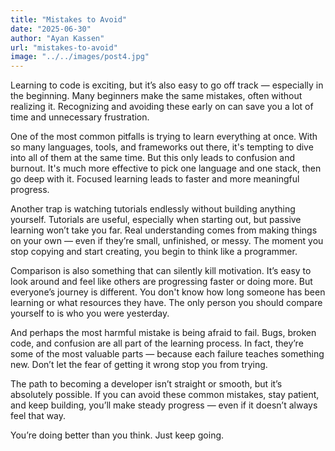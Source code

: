 ```yaml
---
title: "Mistakes to Avoid"
date: "2025-06-30"
author: "Ayan Kassen"
url: "mistakes-to-avoid"
image: "../../images/post4.jpg"
---
```


Learning to code is exciting, but it’s also easy to go off track — especially in the beginning. Many beginners make the same mistakes, often without realizing it. Recognizing and avoiding these early on can save you a lot of time and unnecessary frustration.

One of the most common pitfalls is trying to learn everything at once. With so many languages, tools, and frameworks out there, it's tempting to dive into all of them at the same time. But this only leads to confusion and burnout. It's much more effective to pick one language and one stack, then go deep with it. Focused learning leads to faster and more meaningful progress.

Another trap is watching tutorials endlessly without building anything yourself. Tutorials are useful, especially when starting out, but passive learning won’t take you far. Real understanding comes from making things on your own — even if they’re small, unfinished, or messy. The moment you stop copying and start creating, you begin to think like a programmer.

Comparison is also something that can silently kill motivation. It’s easy to look around and feel like others are progressing faster or doing more. But everyone’s journey is different. You don't know how long someone has been learning or what resources they have. The only person you should compare yourself to is who you were yesterday.

And perhaps the most harmful mistake is being afraid to fail. Bugs, broken code, and confusion are all part of the learning process. In fact, they’re some of the most valuable parts — because each failure teaches something new. Don’t let the fear of getting it wrong stop you from trying.

The path to becoming a developer isn’t straight or smooth, but it’s absolutely possible. If you can avoid these common mistakes, stay patient, and keep building, you’ll make steady progress — even if it doesn’t always feel that way.

You’re doing better than you think. Just keep going.
